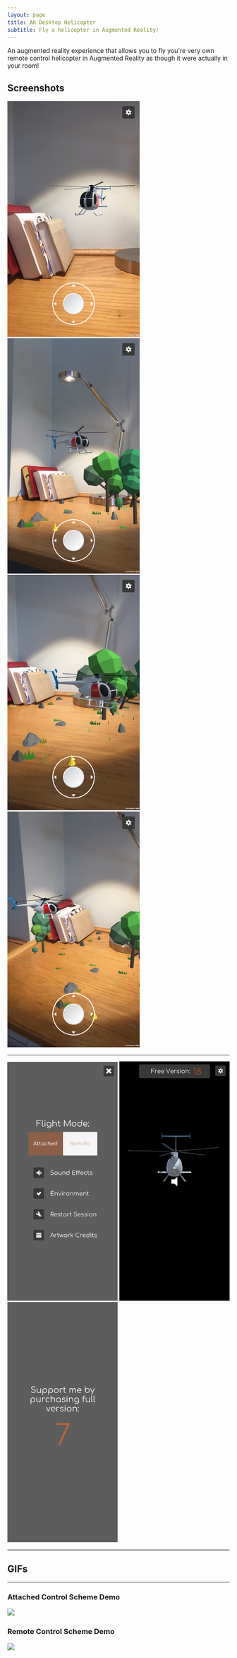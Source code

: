 ```yaml
---
layout: page
title: AR Desktop Helicopter
subtitle: Fly a helicopter in Augmented Reality!
---
```


An augmented reality experience that allows you to fly you're very own remote control helicopter in Augmented Reality as though it were actually in your room!

## Screenshots

<img src="assets/indexpagemedia/Screenshot1.PNG?" width="300" >    <img src="assets/indexpagemedia/Screenshot2.PNG" width="300" >     <img src="assets/indexpagemedia/Screenshot3.PNG" width="300" >    <img src="assets/indexpagemedia/Screenshot4.PNG" width="300" >

***

<img src="assets/indexpagemedia/Settings.png" width="250" > <img src="assets/indexpagemedia/IAPBanner.png" width="250" > <img src="assets/indexpagemedia/IAPPanel.png" width="250" > 

***
## GIFs
***
### Attached Control Scheme Demo
![](/assets/indexpagemedia/AttachedGIF.gif)

### Remote Control Scheme Demo
![](/assets/indexpagemedia/RemoteGIF.gif)

<!-- #### Old GIF from Version 1 of the Project
![](/assets/indexpagemedia/ARHelicopterGif.gif) -->

